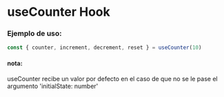 # useCounter Hook

### Ejemplo de uso:

```js
const { counter, increment, decrement, reset } = useCounter(10)
```
#### nota:
useCounter recibe un valor por defecto en el caso de que no se le pase el argumento 'initialState: number'
